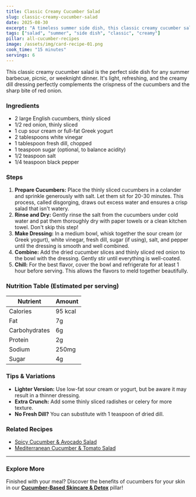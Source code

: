 ```yaml
---
title: Classic Creamy Cucumber Salad
slug: classic-creamy-cucumber-salad
date: 2025-08-30
excerpt: "A timeless summer side dish, this classic creamy cucumber salad is crisp, refreshing, and incredibly easy to make with just a few simple ingredients."
tags: ["salad", "summer", "side dish", "classic", "creamy"]
pillar: all-cucumber-recipes
image: /assets/img/card-recipe-01.png
cook_time: "15 minutes"
servings: 6
---
```


This classic creamy cucumber salad is the perfect side dish for any summer barbecue, picnic, or weeknight dinner. It's light, refreshing, and the creamy dill dressing perfectly complements the crispness of the cucumbers and the sharp bite of red onion.

### Ingredients

- 2 large English cucumbers, thinly sliced
- 1/2 red onion, thinly sliced
- 1 cup sour cream or full-fat Greek yogurt
- 2 tablespoons white vinegar
- 1 tablespoon fresh dill, chopped
- 1 teaspoon sugar (optional, to balance acidity)
- 1/2 teaspoon salt
- 1/4 teaspoon black pepper

### Steps

1.  **Prepare Cucumbers:** Place the thinly sliced cucumbers in a colander and sprinkle generously with salt. Let them sit for 20-30 minutes. This process, called disgorging, draws out excess water and ensures a crisp salad that isn't watery.
2.  **Rinse and Dry:** Gently rinse the salt from the cucumbers under cold water and pat them thoroughly dry with paper towels or a clean kitchen towel. Don't skip this step!
3.  **Make Dressing:** In a medium bowl, whisk together the sour cream (or Greek yogurt), white vinegar, fresh dill, sugar (if using), salt, and pepper until the dressing is smooth and well combined.
4.  **Combine:** Add the dried cucumber slices and thinly sliced red onion to the bowl with the dressing. Gently stir until everything is well-coated.
5.  **Chill:** For the best flavor, cover the bowl and refrigerate for at least 1 hour before serving. This allows the flavors to meld together beautifully.

### Nutrition Table (Estimated per serving)

| Nutrient      | Amount  |
| ------------- | ------- |
| Calories      | 95 kcal |
| Fat           | 7g      |
| Carbohydrates | 6g      |
| Protein       | 2g      |
| Sodium        | 250mg   |
| Sugar         | 4g      |

### Tips & Variations

- **Lighter Version:** Use low-fat sour cream or yogurt, but be aware it may result in a thinner dressing.
- **Extra Crunch:** Add some thinly sliced radishes or celery for more texture.
- **No Fresh Dill?** You can substitute with 1 teaspoon of dried dill.

### Related Recipes

- [Spicy Cucumber & Avocado Salad](./spicy-cucumber-avocado-salad.md)
- [Mediterranean Cucumber & Tomato Salad](./mediterranean-cucumber-tomato-salad.md)

---

### Explore More

Finished with your meal? Discover the benefits of cucumbers for your skin in our **[Cucumber-Based Skincare & Detox](/pillars/cucumber-skincare-detox)** pillar!
